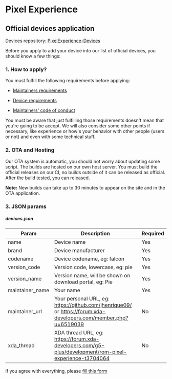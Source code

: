 # Pixel Experience
## Official devices application

Devices repository: [PixelExperience-Devices](https://github.com/PixelExperience-Devices)

Before you apply to add your device into our list of official devices, you should know a few things:

### 1. How to apply?

You must fulfill the following requirements before applying:

- [Maintainers requirements](https://github.com/PixelExperience/docs/blob/master/maintainers_requirements.md)

- [Device requirements](https://github.com/PixelExperience/docs/blob/master/device_requirements.md)

- [Maintainers' code of conduct](https://github.com/PixelExperience/docs/blob/master/maintainers_code_of_conduct.md)

You must be aware that just fulfilling those requirements doesn't mean that you're going to be accept. We will also consider some other points if necessary, like experience or how's your behavior with other people (users or not) and even with some technical stuff.

### 2. OTA and Hosting

Our OTA system is automatic, you should not worry about updating some script. The builds are hosted on our own host server. You must build the official releases on our CI, no builds outside of it can be released as official. After the build tested, you can released.

**Note:** New builds can take up to 30 minutes to appear on the site and in the OTA application.

### 3. JSON params

##### devices.json
| Param | Description | Required |
|--|--|--|
| name | Device name | Yes |
| brand | Device manufacturer | Yes |
| codename | Device codename, eg: falcon | Yes |
| version_code | Version code, lowercase, eg: pie | Yes |
| version_name | Version name, will be shown on download portal, eg: Pie | Yes |
| maintainer_name | Your name | Yes |
| maintainer_url | Your personal URL, eg: https://github.com/jhenrique09/ or https://forum.xda-developers.com/member.php?u=6519039 | No  |
| xda_thread | XDA thread URL, eg: https://forum.xda-developers.com/g5-plus/development/rom-pixel-experience-t3704064 | No |

If you agree with everything, please [fill this form](https://forms.gle/b7kjDzsT2RrRh7WCA)

